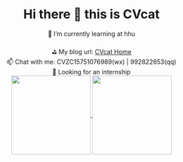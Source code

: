 <div align="center">
<h1>Hi there 👋 this is CVcat</h1>
</div>

<div align="center">
  🌱 I’m currently learning at hhu<br><br>
  ⛳ My blog url: <a href="https://github.com/cv-cat">CVcat Home</a><br>
  📫 Chat with me: CVZC15751076989(wx) | 992822653(qq)<br>
  🎯 Looking for an internship<br>
</div>
  
<div align="center">
  <a href="https://github.com/cv-cat">
    <img height=180 align="center" src="https://github-readme-stats.vercel.app/api?username=cv-cat&show_icons=true&count_private=true&hide=prs&theme=default_repocard" />
  </a>
  <a> 
   <img height=180 align="center" src="https://i.giphy.com/media/v1.Y2lkPTc5MGI3NjExdzB4bTB3N3QzZTZ3cmNkcWt2NWs5dGIzN2hyc3RlaWlmaHFibW9tdiZlcD12MV9pbnRlcm5hbF9naWZfYnlfaWQmY3Q9Zw/lJNoBCvQYp7nq/giphy.gif" />
  </a>
</div>

